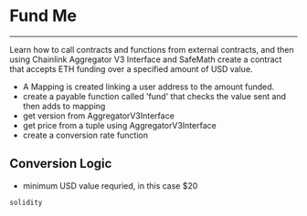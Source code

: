 # Fund Me
--------
Learn how to call contracts and functions from external contracts, and then using Chainlink Aggregator V3 Interface and SafeMath create a contract that accepts ETH funding over a specified amount of USD value. 
- A Mapping is created linking a user address to the amount funded.
- create a payable function called 'fund' that checks the value sent and then adds to mapping
- get version from AggregatorV3Interface
- get price from a tuple using AggregatorV3Interface
- create a conversion rate function

## Conversion Logic

- minimum USD value requried, in this case $20

`solidity
`

